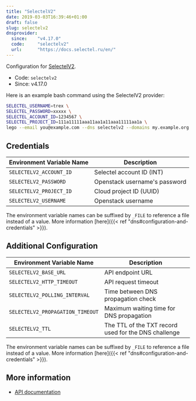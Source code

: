 ```yaml
---
title: "SelectelV2"
date: 2019-03-03T16:39:46+01:00
draft: false
slug: selectelv2
dnsprovider:
  since:    "v4.17.0"
  code:     "selectelv2"
  url:      "https://docs.selectel.ru/en/"
---
```


<!-- THIS DOCUMENTATION IS AUTO-GENERATED. PLEASE DO NOT EDIT. -->
<!-- providers/dns/selectelv2/selectelv2.toml -->
<!-- THIS DOCUMENTATION IS AUTO-GENERATED. PLEASE DO NOT EDIT. -->


Configuration for [SelectelV2](https://docs.selectel.ru/en/).


<!--more-->

- Code: `selectelv2`
- Since: v4.17.0


Here is an example bash command using the SelectelV2 provider:

```bash
SELECTEL_USERNAME=trex \
SELECTEL_PASSWORD=xxxxx \
SELECTEL_ACCOUNT_ID=1234567 \
SELECTEL_PROJECT_ID=111a11111aaa11aa1a11aaa11111aa1a \
lego --email you@example.com --dns selectelv2 --domains my.example.org run
```




## Credentials

| Environment Variable Name | Description |
|-----------------------|-------------|
| `SELECTELV2_ACCOUNT_ID` | Selectel account ID (INT) |
| `SELECTELV2_PASSWORD` | Openstack username's password |
| `SELECTELV2_PROJECT_ID` | Cloud project ID (UUID) |
| `SELECTELV2_USERNAME` | Openstack username |

The environment variable names can be suffixed by `_FILE` to reference a file instead of a value.
More information [here]({{< ref "dns#configuration-and-credentials" >}}).


## Additional Configuration

| Environment Variable Name | Description |
|--------------------------------|-------------|
| `SELECTELV2_BASE_URL` | API endpoint URL |
| `SELECTELV2_HTTP_TIMEOUT` | API request timeout |
| `SELECTELV2_POLLING_INTERVAL` | Time between DNS propagation check |
| `SELECTELV2_PROPAGATION_TIMEOUT` | Maximum waiting time for DNS propagation |
| `SELECTELV2_TTL` | The TTL of the TXT record used for the DNS challenge |

The environment variable names can be suffixed by `_FILE` to reference a file instead of a value.
More information [here]({{< ref "dns#configuration-and-credentials" >}}).




## More information

- [API documentation](https://developers.selectel.ru/docs/cloud-services/dns_api/dns_api_actual/)

<!-- THIS DOCUMENTATION IS AUTO-GENERATED. PLEASE DO NOT EDIT. -->
<!-- providers/dns/selectelv2/selectelv2.toml -->
<!-- THIS DOCUMENTATION IS AUTO-GENERATED. PLEASE DO NOT EDIT. -->
